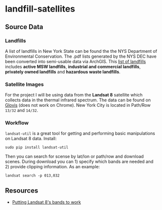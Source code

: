 # landfill-satellites

## Source Data
### Landfills
A list of landfills in New York State can be found the the NYS Department of Environmental Conservation.  The .pdf lists generated by the NYS DEC have been converted into semi-usable data via ArchGIS.  This [list of landfills](http://www.arcgis.com/home/webmap/viewer.html?webmap=acb6d6a9eca04ac9b3e25b397bc0560b) includes **active MSW landfills**, **industrial and commercial landfills**, **privately owned landfills** and **hazardous waste landfills**.

### Satellite Images
For the project I will be using data from the **Landsat 8** satellite which collects data in the thermal infrared spectrum.  The data can be found on [Glovis](http://glovis.usgs.gov) (does not work on Chrome).  New York City is located in Path/Row ```13/32``` and ```14/32```. 

### Workflow
```landsat-util``` is a great tool for getting and performing basic manipulations on Landsat 8 data.  Install:

```
sudo pip install landsat-util
```

Then you can search for scense by lat/lon or path/row and download scenes. During download you can 1) specify which bands are needed and 2) provide clipping information.  As an example:

```
landsat search -p 013,032
```

## Resources
- [Putting Landsat 8's bands to work](https://www.mapbox.com/blog/putting-landsat-8-bands-to-work/)

